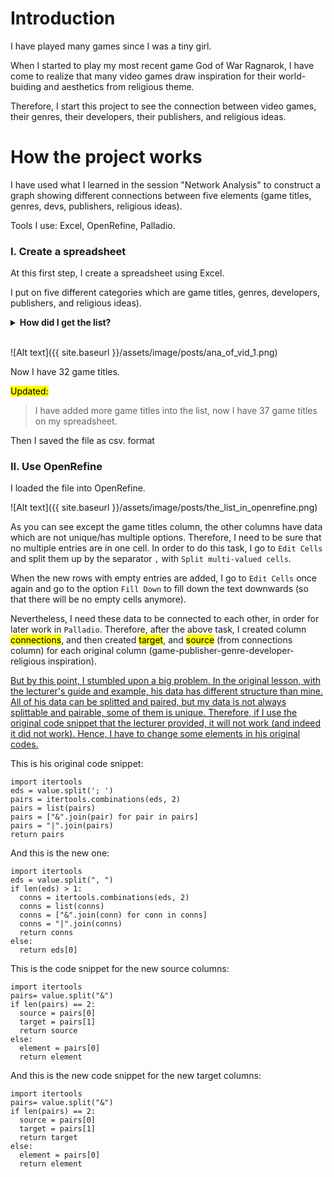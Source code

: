 # Introduction

I have played many games since I was a tiny girl.

When I started to play my most recent game God of War Ragnarok, I have come to realize that many video games draw inspiration for their world-buiding and aesthetics from religious theme.

Therefore, I start this project to see the connection between video games, their genres, their developers, their publishers, and religious ideas.

# How the project works

I have used what I learned in the session "Network Analysis" to construct a graph showing different connections between five elements (game titles, genres, devs, publishers, religious ideas).

Tools I use: Excel, OpenRefine, Palladio.

### I. Create a spreadsheet

At this first step, I create a spreadsheet using Excel.

I put on five different categories which are game titles, genres, developers, publishers, and religious ideas).

<details>
<summary><b>How did I get the list?</b></summary>
<blockquote>
This step, unfortunately, I have to do it manually. The web scraping method can only provide me game titles, their developers, their genres, and their publishers, since these are actual tags on steam platform, meanwhile there has never been a tag for religious inspiration (understandable!). Therefore, I tried to use my own experience, gathering all the games that I haved played and see whether they have religious inspiration or not.
</blockquote>
</details><br>

![Alt text]({{ site.baseurl }}/assets/image/posts/ana_of_vid_1.png)

Now I have 32 game titles. 

<mark>Updated:</mark>
>I have added more game titles into the list, now I have 37 game titles on my spreadsheet.

Then I saved the file as csv. format

### II. Use OpenRefine

I loaded the file into OpenRefine.


![Alt text]({{ site.baseurl }}/assets/image/posts/the_list_in_openrefine.png)

As you can see except the game titles column, the other columns have data which are not unique/has multiple options. Therefore, I need to be sure that no multiple entries are in one cell. In order to do this task, I go to `Edit Cells` and split them up by the separator `,` with `Split multi-valued cells`.

When the new rows with empty entries are added, I go to `Edit Cells` once again and go to the option `Fill Down` to fill down the text downwards (so that there will be no empty cells anymore).

Nevertheless, I need these data to be connected to each other, in order for later work in `Palladio`. Therefore, after the above task, I created column <mark>connections</mark>, and then created <mark>target</mark>, and <mark>source</mark> (from connections column) for each original column (game-publisher-genre-developer-religious inspiration).  

<u>But by this point, I stumbled upon a big problem. In the original lesson, with the lecturer's guide and example, his data has different structure than mine. All of his data can be splitted and paired, but my data is not always splittable and pairable, some of them is unique. Therefore, if I use the original code snippet that the lecturer provided, it will not work (and indeed it did not work). Hence, I have to change some elements in his original codes.</u>

This is his original code snippet:
```
import itertools
eds = value.split('; ')
pairs = itertools.combinations(eds, 2)
pairs = list(pairs)
pairs = ["&".join(pair) for pair in pairs]
pairs = "|".join(pairs)
return pairs
```
And this is the new one:
```
import itertools
eds = value.split(", ")
if len(eds) > 1:
  conns = itertools.combinations(eds, 2)
  conns = list(conns)
  conns = ["&".join(conn) for conn in conns]
  conns = "|".join(conns)
  return conns
else:
  return eds[0]
```
This is the code snippet for the new source columns:
```
import itertools
pairs= value.split("&")
if len(pairs) == 2:
  source = pairs[0]
  target = pairs[1]
  return source
else:
  element = pairs[0]
  return element 
```
And this is the new code snippet for the new target columns:
```
import itertools
pairs= value.split("&")
if len(pairs) == 2:
  source = pairs[0]
  target = pairs[1]
  return target
else:
  element = pairs[0]
  return element
```